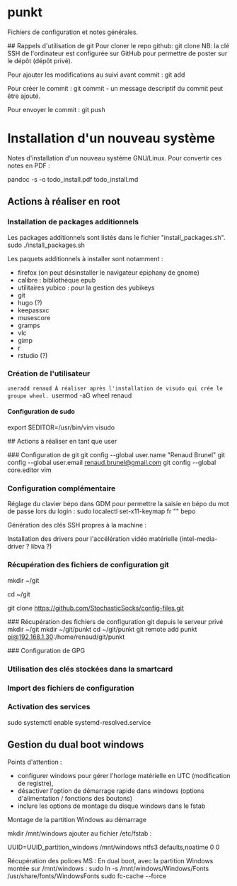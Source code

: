 # punkt
Fichiers de configuration et notes générales.

## Rappels d'utilisation de git
Pour cloner le repo github: git clone <adresse du repo>
NB: la clé SSH de l'ordinateur est configurée sur GitHub pour permettre de
poster sur le dépôt (dépôt privé).


Pour ajouter les modifications au suivi avant commit : git add <filename>


Pour créer le commit : git commit - un message descriptif du commit peut être
ajouté.

Pour envoyer le commit : git push

# Installation d'un nouveau système

Notes d'installation d'un nouveau système GNU/Linux.
Pour convertir ces notes en PDF :

pandoc -s -o todo_install.pdf todo_install.md 



## Actions à réaliser en root
### Installation de packages additionnels

Les packages additionnels sont listés dans le fichier "install_packages.sh".
sudo ./install_packages.sh

Les paquets additionnels à installer sont notamment :

* firefox (on peut désinstaller le navigateur epiphany de gnome)
* calibre : bibliothèque epub
* utilitaires yubico : pour la gestion des yubikeys
* git
* hugo (?)
* keepassxc
* musescore
* gramps
* vlc
* gimp
* r
* rstudio (?)


### Création de l'utilisateur

`useradd renaud
À réaliser après l'installation de visudo qui crée le groupe wheel.
`usermod -aG wheel renaud

#### Configuration de sudo
export $EDITOR=/usr/bin/vim
visudo

## Actions à réaliser en tant que user

### Configuration de git
git config --global user.name "Renaud Brunel"
git config --global user.email renaud.brunel@gmail.com
git config --global core.editor vim



### Configuration complémentaire

Réglage du clavier bépo dans GDM pour permettre la saisie en bépo du mot de
passe lors du login : sudo localectl set-x11-keymap fr "" bepo

Génération des clés SSH propres à la machine :

Installation des drivers pour l'accélération vidéo matérielle
(intel-media-driver ? libva ?)


### Récupération des fichiers de configuration git

mkdir ~/git

cd ~/git

git clone https://github.com/StochasticSocks/config-files.git





### Récupération des fichiers de configuration git depuis le serveur privé
mkdir ~/git
mkdir ~/git/punkt
cd ~/git/punkt
git remote add punkt pi@192.168.1.30:/home/renaud/git/punkt

### Configuration de GPG

### Utilisation des clés stockées dans la smartcard

### Import des fichiers de configuration

### Activation des services
sudo systemctl enable systemd-resolved.service

## Gestion du dual boot windows
Points d'attention :

* configurer windows pour gérer l'horloge matérielle en UTC (modification de
  registre),
* désactiver l'option de démarrage rapide dans windows (options d'alimentation /
  fonctions des boutons)
* inclure les options de montage du disque windows dans le fstab


Montage de la partition Windows au démarrage

mkdir /mnt/windows
ajouter au fichier /etc/fstab :

UUID=UUID_partition_windows   /mnt/windows    ntfs3   defaults,noatime  0 0

Récupération des polices MS :
En dual boot, avec la partition Windows montée sur /mnt/windows :
sudo ln -s /mnt/windows/Windows/Fonts /usr/share/fonts/WindowsFonts
sudo fc-cache --force






